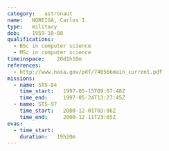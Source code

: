 ```yaml
---
category:	astronaut
name:	NOREIGA, Carlos I.
type:	military
dob:	1959-10-08
qualifications:
  - BSc in computer science
  - MSc in computer science
timeinspace:	20d1h18m
references:
  - http://www.nasa.gov/pdf/740566main_current.pdf
missions:
  - name: STS-84
    time_start:   1997-05-15T09:07:48Z
    time_end:     1997-05-24T13:27:45Z
  - name: STS-97
    time_start:   2000-12-01T03:06Z
    time_end:     2000-12-11T23:05Z
evas:
  - time_start: 
    duration:   19h20m
---
```

